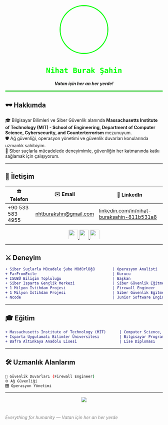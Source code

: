 
<div align="center">
  <img src="https://avatars.githubusercontent.com/u/84996120?v=4" width="150" style="border-radius: 50%; border: 3px solid #00ff00;" />
</div>

<h1 align="center"><code><span style="color:#00ff00;">Nihat Burak Şahin</span></code></h1>
<p align="center"><i><strong>Vatan için her an her yerde!</strong></i></p>

<hr style="border: 1px solid #00ff00;" />

## 🕶️ Hakkımda

🎓 Bilgisayar Bilimleri ve Siber Güvenlik alanında **Massachusetts Institute of Technology (MIT) - School of Engineering, Department of Computer Science, Cybersecurity, and Counterterrorism** mezunuyum.  
🛡️ Ağ güvenliği, operasyon yönetimi ve güvenlik duvarları konularında uzmanlık sahibiyim.  
🎯 Siber suçlarla mücadelede deneyimimle, güvenliğin her katmanında katkı sağlamak için çalışıyorum.

---

## 📡 İletişim

| ☎️ Telefon        | ✉️ Email                         | 🔗 LinkedIn                                               |
|------------------|----------------------------------|----------------------------------------------------------|
| +90 533 583 4955 | [nhtburakshn@gmail.com](mailto:nhtburakshn@gmail.com) | [linkedin.com/in/nihat-buraksahin-811b531a8](https://linkedin.com/in/nihat-buraksahin-811b531a8) |

<div align="center">
  <a href="https://twitter.com/no_s_enjoyer">
    <img src="https://skillicons.dev/icons?i=twitter" height="30"/>
  </a>
  <a href="https://instagram.com/nburakshn">
    <img src="https://skillicons.dev/icons?i=instagram" height="30"/>
  </a>
  <a href="https://www.youtube.com/@nihatburakşahin">
    <img src="https://skillicons.dev/icons?i=youtube" height="30"/>
  </a>
</div>

---

## ⚔️ Deneyim

```diff
+ Siber Suçlarla Mücadele Şube Müdürlüğü        | Operasyon Analisti                 | Ağustos 2024 - Günümüz  | Etimesgut, Ankara
+ FarFromExile                                  | Kurucu                             | Nisan 2024 - Günümüz    | Samsun
+ ISUBÜ Bilişim Topluluğu                       | Başkan                             | Şubat 2023 - Ağustos 2024 | Isparta
+ Siber Isparta Gençlik Merkezi                 | Siber Güvenlik Eğitmeni            | Ağustos 2023 - Eylül 2023 | Isparta
+ 1 Milyon İstihdam Projesi                     | Firewall Engineer                  | Ocak 2023 - Temmuz 2023 | Ankara
+ 1 Milyon İstihdam Projesi                     | Siber Güvenlik Eğitmeni            | Ekim 2022 - Ocak 2023  | Ankara
+ Ncode                                         | Junior Software Engineer & Web Dev | Haziran 2021 - Ekim 2022 | Samsun
```

---

## 🎓 Eğitim

```diff
+ Massachusetts Institute of Technology (MIT)      | Computer Science, Cybersecurity & Counterterrorism | 2022 - 2024
+ Isparta Uygulamalı Bilimler Üniversitesi         | Bilgisayar Programlama (Önlisans)                | 2022 - 2024
+ Bafra Altınkaya Anadolu Lisesi                   | Lise Diploması                                  | 2018 - 2021
```

---

## 🛠️ Uzmanlık Alanlarım

```bash
🧱 Güvenlik Duvarları (Firewall Engineer)
🌐 Ağ Güvenliği
🎛️ Operasyon Yönetimi
```

---

<p align="center">
  <img src="https://capsule-render.vercel.app/api?type=waving&color=0:00ff00,100:000000&height=100&section=footer"/>
  <h1></h1>
  <i style="color:#888;">Everything for humanity — Vatan için her an her yerde</i>
</p>
